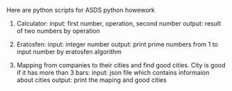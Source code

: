Here are python scripts for ASDS python howework

1. Calculator:
      input: first number, operation, second number
      output: result of two numbers by operation

2. Eratosfen:
      input: integer number
      output: print prime numbers from 1 to input number by eratosfen algorithm

3. Mapping from companies to their cities and find good cities. City is good if it has more than 3 bars:
      input: json file which contains informaion about cities
      output: print the maping and good cities

